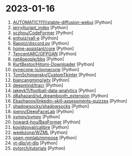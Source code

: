 # 2023-01-16

1. [AUTOMATIC1111/stable-diffusion-webui](https://github.com/AUTOMATIC1111/stable-diffusion-webui "Stable Diffusion web UI") [Python]
2. [jerryjliu/gpt_index](https://github.com/jerryjliu/gpt_index "An index created by GPT to organize external information and answer queries!") [Python]
3. [sczhou/CodeFormer](https://github.com/sczhou/CodeFormer "[NeurIPS 2022] Towards Robust Blind Face Restoration with Codebook Lookup Transformer") [Python]
4. [enhuiz/vall-e](https://github.com/enhuiz/vall-e "An unofficial PyTorch implementation of the audio LM VALL-E, WIP") [Python]
5. [Rapptz/discord.py](https://github.com/Rapptz/discord.py "An API wrapper for Discord written in Python.") [Python]
6. [home-assistant/core](https://github.com/home-assistant/core "🏡 Open source home automation that puts local control and privacy first.") [Python]
7. [TencentARC/GFPGAN](https://github.com/TencentARC/GFPGAN "GFPGAN aims at developing Practical Algorithms for Real-world Face Restoration.") [Python]
8. [net4people/bbs](https://github.com/net4people/bbs "Forum for discussing Internet censorship circumvention") [Python]
9. [KurtBestor/Hitomi-Downloader](https://github.com/KurtBestor/Hitomi-Downloader "🍰 Desktop utility to download images/videos/music/text from various websites, and more.") [Python]
10. [pynecone-io/pynecone](https://github.com/pynecone-io/pynecone "Web apps in pure Python.") [Python]
11. [TomSchimansky/CustomTkinter](https://github.com/TomSchimansky/CustomTkinter "A modern and customizable python UI-library based on Tkinter") [Python]
12. [biancangming/wtv](https://github.com/biancangming/wtv "解决电脑、手机看电视直播的苦恼，收集各种直播源，电视直播网站") [Python]
13. [deepmind/tracr](https://github.com/deepmind/tracr "") [Python]
14. [jakeyk11/football-data-analytics](https://github.com/jakeyk11/football-data-analytics "Collection of tools and scripts for analysis and visualisation of football data.") [Python]
15. [d8ahazard/sd_dreambooth_extension](https://github.com/d8ahazard/sd_dreambooth_extension "") [Python]
16. [Ebazhanov/linkedin-skill-assessments-quizzes](https://github.com/Ebazhanov/linkedin-skill-assessments-quizzes "Full reference of LinkedIn answers 2022 for skill assessments (aws-lambda, rest-api, javascript, react, git, html, jquery, mongodb, java, Go, python, machine-learning, power-point) linkedin excel test lösungen, linkedin machine learning test LinkedIn test questions and answers") [Python]
17. [shadowsocks/shadowsocks](https://github.com/shadowsocks/shadowsocks "") [Python]
18. [iperov/DeepFaceLab](https://github.com/iperov/DeepFaceLab "DeepFaceLab is the leading software for creating deepfakes.") [Python]
19. [sympy/sympy](https://github.com/sympy/sympy "A computer algebra system written in pure Python") [Python]
20. [howard-hou/BagFormer](https://github.com/howard-hou/BagFormer "PyTorch code for BagFormer: Better Cross-Modal Retrieval via bag-wise interaction") [Python]
21. [kovidgoyal/calibre](https://github.com/kovidgoyal/calibre "The official source code repository for the calibre ebook manager") [Python]
22. [weebzone/WZML](https://github.com/weebzone/WZML "A Powerful Pyrogram Based Telegram Mirror Leech Bot Modded by Codewithweeb to directly Mirror to Google Drive or Leech to Telegram, with Multi Direct Links Support for Enhanced Mirroring & Leeching") [Python]
23. [open-mmlab/mmpose](https://github.com/open-mmlab/mmpose "OpenMMLab Pose Estimation Toolbox and Benchmark.") [Python]
24. [yt-dlp/yt-dlp](https://github.com/yt-dlp/yt-dlp "A youtube-dl fork with additional features and fixes") [Python]
25. [pytorch/tutorials](https://github.com/pytorch/tutorials "PyTorch tutorials.") [Python]
